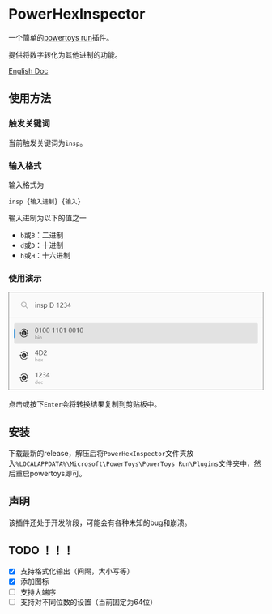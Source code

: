# PowerHexInspector

一个简单的[powertoys run](https://learn.microsoft.com/en-us/windows/powertoys/run)插件。

提供将数字转化为其他进制的功能。

[English Doc](./README_EN.md)

## 使用方法

### 触发关键词

当前触发关键词为`insp`。

### 输入格式

输入格式为
    
    insp {输入进制} {输入}

输入进制为以下的值之一

- `b`或`B`：二进制
- `d`或`D`：十进制
- `h`或`H`：十六进制

### 使用演示

![](./Images/examples/ep1.png)

点击或按下`Enter`会将转换结果复制到剪贴板中。

## 安装
下载最新的release，解压后将`PowerHexInspector`文件夹放入`%LOCALAPPDATA%\Microsoft\PowerToys\PowerToys Run\Plugins`文件夹中，然后重启powertoys即可。

## 声明
该插件还处于开发阶段，可能会有各种未知的bug和崩溃。

## TODO ！！！
- [x] 支持格式化输出（间隔，大小写等）
- [x] 添加图标
- [ ] 支持大端序
- [ ] 支持对不同位数的设置（当前固定为64位）